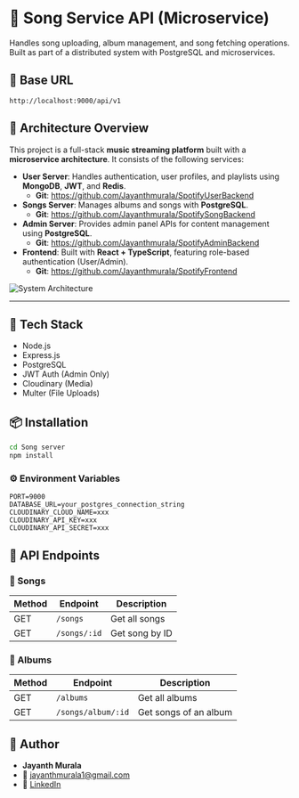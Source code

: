 # 🎼 Song Service API (Microservice)

Handles song uploading, album management, and song fetching operations. Built as part of a distributed system with PostgreSQL and microservices.

## 🚀 Base URL

```
http://localhost:9000/api/v1
```
## 🧱 Architecture Overview

This project is a full-stack **music streaming platform** built with a **microservice architecture**. It consists of the following services:

- **User Server**: Handles authentication, user profiles, and playlists using **MongoDB**, **JWT**, and **Redis**.
  - **Git**: https://github.com/Jayanthmurala/SpotifyUserBackend
- **Songs Server**: Manages albums and songs with **PostgreSQL**.
  - **Git**: https://github.com/Jayanthmurala/SpotifySongBackend
- **Admin Server**: Provides admin panel APIs for content management using **PostgreSQL**.
  - **Git**: https://github.com/Jayanthmurala/SpotifyAdminBackend
- **Frontend**: Built with **React + TypeScript**, featuring role-based authentication (User/Admin).
  - **Git**: https://github.com/Jayanthmurala/SpotifyFrontend 

![System Architecture](https://ik.imagekit.io/jayanthmurala05/ChatGPT%20Image%20Jul%206,%202025,%2004_17_19%20PM.png?updatedAt=1751798915788)

---

## 🧰 Tech Stack

- Node.js
- Express.js
- PostgreSQL
- JWT Auth (Admin Only)
- Cloudinary (Media)
- Multer (File Uploads)

## 📦 Installation

```bash
cd Song server
npm install
```

### ⚙️ Environment Variables

```env
PORT=9000
DATABASE_URL=your_postgres_connection_string
CLOUDINARY_CLOUD_NAME=xxx
CLOUDINARY_API_KEY=xxx
CLOUDINARY_API_SECRET=xxx
```

## 📑 API Endpoints

### 🎵 Songs

| Method | Endpoint     | Description    |
| ------ | ------------ | -------------- |
| GET    | `/songs`     | Get all songs  |
| GET    | `/songs/:id` | Get song by ID |

### 💽 Albums

| Method | Endpoint           | Description           |
| ------ | ------------------ | --------------------- |
| GET    | `/albums`          | Get all albums        |
| GET    | `/songs/album/:id` | Get songs of an album |

## 🧑 Author

- **Jayanth Murala**
- 📧 jayanthmurala1@gmail.com
- 🔗 [LinkedIn](https://www.linkedin.com/in/jayanth-murala-0045b2281)
